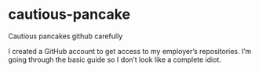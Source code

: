 # cautious-pancake
Cautious pancakes github carefully

I created a GitHub account to get access to my employer’s repositories. I’m going through the basic guide so I don’t look like a complete idiot.
